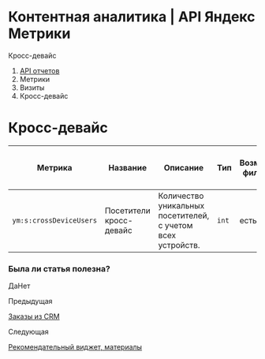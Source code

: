 # Контентная аналитика | API Яндекс Метрики

Кросс-девайс

  1. [API отчетов](../../index.md)
  2. Метрики
  3. Визиты
  4. Кросс-девайс

# Кросс-девайс

**Метрика** |  **Название** |  **Описание** |  **Тип** |  **Возможность фильтрации** |  **Минимальная дата для создания отчета**  
---|---|---|---|---|---  
`ym:s:crossDeviceUsers` |  Посетители кросс-девайс |  Количество уникальных посетителей, с учетом всех устройств. |  `int` |  есть |  2009-01-01  
  
### Была ли статья полезна?

ДаНет

Предыдущая

[Заказы из CRM](cdp_orders.md)

Следующая

[Рекомендательный виджет, материалы](recommendation_widget_articles.md)
